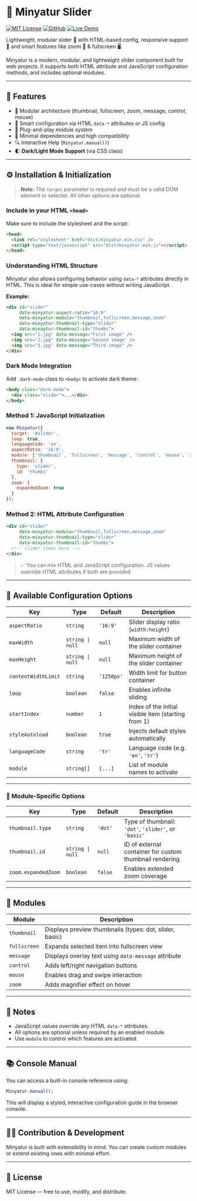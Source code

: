 # 📸 Minyatur Slider

[![MIT License](https://img.shields.io/badge/license-MIT-green)](LICENSE)
[![GitHub](https://img.shields.io/badge/View_on_GitHub-blue?logo=github)](https://github.com/edukah/minyatur)
[![Live Demo](https://img.shields.io/badge/Demo-View%20Live-orange?logo=google-chrome)](https://edukah.github.io/minyatur/)

Lightweight, modular slider 🧩 with HTML-based config, responsive support 📱 and smart features like zoom 🔎 & fullscreen 🖥️.

Minyatur is a modern, modular, and lightweight slider component built for web projects. It supports both HTML attribute and JavaScript configuration methods, and includes optional modules.

---

## 🚀 Features

- 🔌 Modular architecture (thumbnail, fullscreen, zoom, message, control, mouse)
- 🧠 Smart configuration via HTML `data-*` attributes or JS config
- 🧩 Plug-and-play module system
- 🎯 Minimal dependencies and high compatibility
- 🔍 Interactive Help (`Minyatur.manual()`)
- 🌓 **Dark/Light Mode Support** (via CSS class)

---

## ⚙️ Installation & Initialization

> **Note:** The `target` parameter is required and must be a valid DOM element or selector. All other options are optional.

### Include in your HTML `<head>`

Make sure to include the stylesheet and the script:

```html
<head>
  <link rel="stylesheet" href="dist/minyatur.min.css" />
  <script type="text/javascript" src="dist/minyatur.min.js"></script>
</head>
```

### Understanding HTML Structure

Minyatur also allows configuring behavior using `data-*` attributes directly in HTML. This is ideal for simple use-cases without writing JavaScript.

**Example:**

```html
<div id="slider"
     data-minyatur-aspect-ratio="16:9"
     data-minyatur-module="thumbnail,fullscreen,message,zoom"
     data-minyatur-thumbnail-type="slider"
     data-minaytur-thumbnail-id="thumbs">
  <img src="1.jpg" data-message="First image" />
  <img src="2.jpg" data-message="Second image" />
  <img src="3.jpg" data-message="Third image" />
</div>
```

### Dark Mode Integration

Add `.dark-mode` class to `<body>` to activate dark theme:

```html
<body class="dark-mode">
  <div class="slider">...</div>
</body>
```

### Method 1: JavaScript Initialization

```js
new Minyatur({
  target: '#slider',
  loop: true,
  languageCode: 'en',
  aspectRatio: '16:9',
  module: ['thumbnail', 'fullscreen', 'message', 'control', 'mouse', 'zoom'],
  thumbnail: {
    type: 'slider',
    id: 'thumbs'
  },
  zoom: {
    expandedZoom: true
  }
});
```

### Method 2: HTML Attribute Configuration

```html
<div id="slider"
     data-minyatur-module="thumbnail,fullscreen,message,zoom"
     data-minyatur-thumbnail-type="slider"
     data-minyatur-thumbnail-id="thumbs">
  <!-- slider items here -->
</div>
```

> ✅ You can mix HTML and JavaScript configuration. JS values override HTML attributes if both are provided.

---

## 🔧 Available Configuration Options

| Key                 | Type             | Default      | Description |
|---------------------|------------------|--------------|-------------|
| `aspectRatio`       | `string`         | `'16:9'`     | Slider display ratio (`width:height`) |
| `maxWidth`          | `string \| null` | `null`       | Maximum width of the slider container |
| `maxHeight`         | `string \| null` | `null`       | Maximum height of the slider container |
| `contentWidthLimit` | `string`         | `'1250px'`   | Width limit for button container |
| `loop`              | `boolean`        | `false`      | Enables infinite sliding |
| `startIndex`        | `number`         | `1`          | Index of the initial visible item (starting from 1) |
| `styleAutoload`     | `boolean`        | `true`       | Injects default styles automatically |
| `languageCode`      | `string`         | `'tr'`       | Language code (e.g. `'en'`, `'tr'`) |
| `module`            | `string[]`       | `[...]`      | List of module names to activate |


---

### 🔧 Module-Specific Options

| Key                   | Type     | Default | Description |
|------------------------|----------|---------|-------------|
| `thumbnail.type`       | `string`         | `'dot'` | Type of thumbnail: `'dot'`, `'slider'`, or `'basic'` |
| `thumbnail.id`         | `string \| null` | `null`    | ID of external container for custom thumbnail rendering |
| `zoom.expandedZoom`    | `boolean`        | `false` | Enables extended zoom coverage |

---

## 🧱 Modules

| Module       | Description |
|--------------|-------------|
| `thumbnail`  | Displays preview thumbnails (types: dot, slider, basic) |
| `fullscreen` | Expands selected item into fullscreen view |
| `message`    | Displays overlay text using `data-message` attribute |
| `control`    | Adds left/right navigation buttons |
| `mouse`      | Enables drag and swipe interaction |
| `zoom`       | Adds magnifier effect on hover |

---

## 📝 Notes

- JavaScript values override any HTML `data-*` attributes.
- All options are optional unless required by an enabled module.
- Use `module` to control which features are activated.

---

## 📚 Console Manual

You can access a built-in console reference using:

```js
Minyatur.manual();
```

This will display a styled, interactive configuration guide in the browser console.

---

## 👨‍💻 Contribution & Development

Minyatur is built with extensibility in mind. You can create custom modules or extend existing ones with minimal effort.

---

## 📄 License

MIT License — free to use, modify, and distribute.
